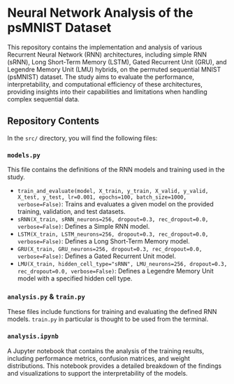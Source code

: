 # Neural Network Analysis of the psMNIST Dataset

This repository contains the implementation and analysis of various Recurrent Neural Network (RNN) architectures, including simple RNN (sRNN), Long Short-Term Memory (LSTM), Gated Recurrent Unit (GRU), and Legendre Memory Unit (LMU) hybrids, on the permuted sequential MNIST (psMNIST) dataset. The study aims to evaluate the performance, interpretability, and computational efficiency of these architectures, providing insights into their capabilities and limitations when handling complex sequential data. 

## Repository Contents

In the `src/` directory, you will find the following files: 

### `models.py`

This file contains the definitions of the RNN models and training used in the study.
- `train_and_evaluate(model, X_train, y_train, X_valid, y_valid, X_test, y_test, lr=0.001, epochs=100, batch_size=1000, verbose=False)`: Trains and evaluates a given model on the provided training, validation, and test datasets.
- `sRNN(X_train, sRNN_neurons=256, dropout=0.3, rec_dropout=0.0, verbose=False)`: Defines a Simple RNN model.
- `LSTM(X_train, LSTM_neurons=256, dropout=0.3, rec_dropout=0.0, verbose=False)`: Defines a Long Short-Term Memory model.
- `GRU(X_train, GRU_neurons=256, dropout=0.3, rec_dropout=0.0, verbose=False)`: Defines a Gated Recurrent Unit model.
- `LMU(X_train, hidden_cell_type="sRNN", LMU_neurons=256, dropout=0.3, rec_dropout=0.0, verbose=False)`: Defines a Legendre Memory Unit model with a specified hidden cell type.

### `analysis.py` & `train.py`
These files include functions for training and evaluating the defined RNN models. `train.py` in particular is thought to be used from the terminal. 

### `analysis.ipynb`

A Jupyter notebook that contains the analysis of the training results, including performance metrics, confusion matrices, and weight distributions. This notebook provides a detailed breakdown of the findings and visualizations to support the interpretability of the models.

